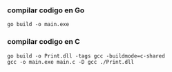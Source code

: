 
### compilar codigo en Go
```batch
go build -o main.exe
```


### compilar codigo en C
```batch
go build -o Print.dll -tags gcc -buildmode=c-shared
gcc -o main.exe main.c -D gcc ./Print.dll
```
